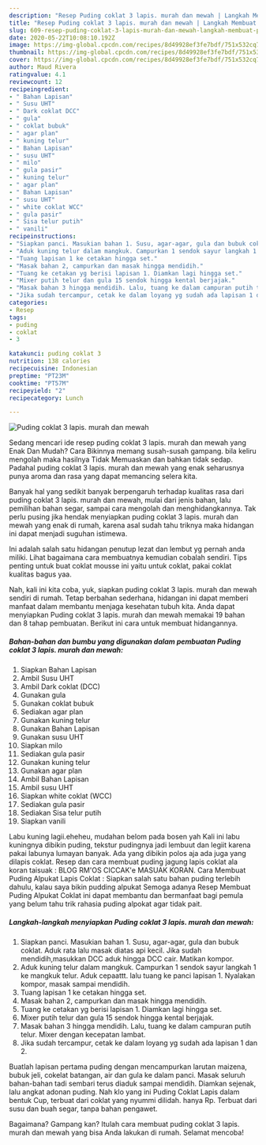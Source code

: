 ```yaml
---
description: "Resep Puding coklat 3 lapis. murah dan mewah | Langkah Membuat Puding coklat 3 lapis. murah dan mewah Yang Enak Dan Lezat"
title: "Resep Puding coklat 3 lapis. murah dan mewah | Langkah Membuat Puding coklat 3 lapis. murah dan mewah Yang Enak Dan Lezat"
slug: 609-resep-puding-coklat-3-lapis-murah-dan-mewah-langkah-membuat-puding-coklat-3-lapis-murah-dan-mewah-yang-enak-dan-lezat
date: 2020-05-22T10:08:10.192Z
image: https://img-global.cpcdn.com/recipes/8d49928ef3fe7bdf/751x532cq70/puding-coklat-3-lapis-murah-dan-mewah-foto-resep-utama.jpg
thumbnail: https://img-global.cpcdn.com/recipes/8d49928ef3fe7bdf/751x532cq70/puding-coklat-3-lapis-murah-dan-mewah-foto-resep-utama.jpg
cover: https://img-global.cpcdn.com/recipes/8d49928ef3fe7bdf/751x532cq70/puding-coklat-3-lapis-murah-dan-mewah-foto-resep-utama.jpg
author: Maud Rivera
ratingvalue: 4.1
reviewcount: 12
recipeingredient:
- " Bahan Lapisan"
- " Susu UHT"
- " Dark coklat DCC"
- " gula"
- " coklat bubuk"
- " agar plan"
- " kuning telur"
- " Bahan Lapisan"
- " susu UHT"
- " milo"
- " gula pasir"
- " kuning telur"
- " agar plan"
- " Bahan Lapisan"
- " susu UHT"
- " white coklat WCC"
- " gula pasir"
- " Sisa telur putih"
- " vanili"
recipeinstructions:
- "Siapkan panci. Masukian bahan 1. Susu, agar-agar, gula dan bubuk coklat. Aduk rata lalu masak diatas api kecil. Jika sudah mendidih,masukkan DCC aduk hingga DCC cair. Matikan kompor."
- "Aduk kuning telur dalam mangkuk. Campurkan 1 sendok sayur langkah 1 ke mangkuk telur. Aduk cepaattt. lalu tuang ke panci lapisan 1. Nyalakan kompor, masak sampai mendidih."
- "Tuang lapisan 1 ke cetakan hingga set."
- "Masak bahan 2, campurkan dan masak hingga mendidih."
- "Tuang ke cetakan yg berisi lapisan 1. Diamkan lagi hingga set."
- "Mixer putih telur dan gula 15 sendok hingga kental berjajak."
- "Masak bahan 3 hingga mendidih. Lalu, tuang ke dalam campuran putih telur. Mixer dengan kecepatan lambat."
- "Jika sudah tercampur, cetak ke dalam loyang yg sudah ada lapisan 1 dan 2."
categories:
- Resep
tags:
- puding
- coklat
- 3

katakunci: puding coklat 3 
nutrition: 138 calories
recipecuisine: Indonesian
preptime: "PT23M"
cooktime: "PT57M"
recipeyield: "2"
recipecategory: Lunch

---
```



![Puding coklat 3 lapis. murah dan mewah](https://img-global.cpcdn.com/recipes/8d49928ef3fe7bdf/751x532cq70/puding-coklat-3-lapis-murah-dan-mewah-foto-resep-utama.jpg)

Sedang mencari ide resep puding coklat 3 lapis. murah dan mewah yang Enak Dan Mudah? Cara Bikinnya memang susah-susah gampang. bila keliru mengolah maka hasilnya Tidak Memuaskan dan bahkan tidak sedap. Padahal puding coklat 3 lapis. murah dan mewah yang enak seharusnya punya aroma dan rasa yang dapat memancing selera kita.

Banyak hal yang sedikit banyak berpengaruh terhadap kualitas rasa dari puding coklat 3 lapis. murah dan mewah, mulai dari jenis bahan, lalu pemilihan bahan segar, sampai cara mengolah dan menghidangkannya. Tak perlu pusing jika hendak menyiapkan puding coklat 3 lapis. murah dan mewah yang enak di rumah, karena asal sudah tahu triknya maka hidangan ini dapat menjadi suguhan istimewa.

Ini adalah salah satu hidangan penutup lezat dan lembut yg pernah anda miliki. Lihat bagaimana cara membuatnya kemudian cobalah sendiri. Tips penting untuk buat coklat mousse ini yaitu untuk coklat, pakai coklat kualitas bagus yaa.


Nah, kali ini kita coba, yuk, siapkan puding coklat 3 lapis. murah dan mewah sendiri di rumah. Tetap berbahan sederhana, hidangan ini dapat memberi manfaat dalam membantu menjaga kesehatan tubuh kita. Anda dapat menyiapkan Puding coklat 3 lapis. murah dan mewah memakai 19 bahan dan 8 tahap pembuatan. Berikut ini cara untuk membuat hidangannya.

<!--inarticleads1-->

##### Bahan-bahan dan bumbu yang digunakan dalam pembuatan Puding coklat 3 lapis. murah dan mewah:

1. Siapkan  Bahan Lapisan
1. Ambil  Susu UHT
1. Ambil  Dark coklat (DCC)
1. Gunakan  gula
1. Gunakan  coklat bubuk
1. Sediakan  agar plan
1. Gunakan  kuning telur
1. Gunakan  Bahan Lapisan
1. Gunakan  susu UHT
1. Siapkan  milo
1. Sediakan  gula pasir
1. Gunakan  kuning telur
1. Gunakan  agar plan
1. Ambil  Bahan Lapisan
1. Ambil  susu UHT
1. Siapkan  white coklat (WCC)
1. Sediakan  gula pasir
1. Sediakan  Sisa telur putih
1. Siapkan  vanili


Labu kuning lagii.eheheu, mudahan belom pada bosen yah Kali ini labu kuningnya dibikin puding, tekstur pudingnya jadi lembuut dan legiit karena pakai labunya lumayan banyak. Ada yang dibikin polos aja ada juga yang dilapis coklat. Resep dan cara membuat puding jagung lapis coklat ala koran taisuak : BLOG RM&#39;OS CICCAK&#39;e MASUAK KORAN. Cara Membuat Puding Alpukat Lapis Coklat : Siapkan salah satu bahan puding terlebih dahulu, kalau saya bikin pudding alpukat Semoga adanya Resep Membuat Puding Alpukat Coklat ini dapat membantu dan bermanfaat bagi pemula yang belum tahu trik rahasia puding alpokat agar tidak pait. 

<!--inarticleads2-->

##### Langkah-langkah menyiapkan Puding coklat 3 lapis. murah dan mewah:

1. Siapkan panci. Masukian bahan 1. Susu, agar-agar, gula dan bubuk coklat. Aduk rata lalu masak diatas api kecil. Jika sudah mendidih,masukkan DCC aduk hingga DCC cair. Matikan kompor.
1. Aduk kuning telur dalam mangkuk. Campurkan 1 sendok sayur langkah 1 ke mangkuk telur. Aduk cepaattt. lalu tuang ke panci lapisan 1. Nyalakan kompor, masak sampai mendidih.
1. Tuang lapisan 1 ke cetakan hingga set.
1. Masak bahan 2, campurkan dan masak hingga mendidih.
1. Tuang ke cetakan yg berisi lapisan 1. Diamkan lagi hingga set.
1. Mixer putih telur dan gula 15 sendok hingga kental berjajak.
1. Masak bahan 3 hingga mendidih. Lalu, tuang ke dalam campuran putih telur. Mixer dengan kecepatan lambat.
1. Jika sudah tercampur, cetak ke dalam loyang yg sudah ada lapisan 1 dan 2.


Buatlah lapisan pertama puding dengan mencampurkan larutan maizena, bubuk jeli, cokelat batangan, air dan gula ke dalam panci. Masak seluruh bahan-bahan tadi sembari terus diaduk sampai mendidih. Diamkan sejenak, lalu angkat adonan puding. Nah klo yang ini Puding Coklat Lapis dalam bentuk Cup, terbuat dari coklat yang nyummi dilidah. hanya Rp. Terbuat dari susu dan buah segar, tanpa bahan pengawet. 

Bagaimana? Gampang kan? Itulah cara membuat puding coklat 3 lapis. murah dan mewah yang bisa Anda lakukan di rumah. Selamat mencoba!
